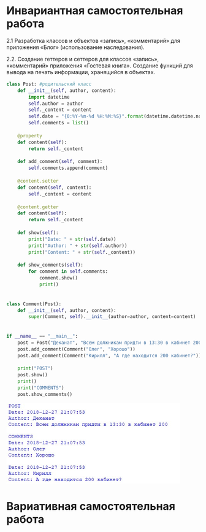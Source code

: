 # Инвариантная самостоятельная работа

2.1 Разработка классов и объектов «запись», «комментарий» для приложения «Блог» (использование наследования).

2.2. Создание геттеров и сеттеров для классов «запись», «комментарий» приложения «Гостевая книга». Создание функций для вывода на печать информации, хранящийся в объектах.

```python
class Post: #родительский класс 
    def __init__(self, author, content):
        import datetime
        self.author = author
        self._content = content
        self.date = "{0:%Y-%m-%d %H:%M:%S}".format(datetime.datetime.now())
        self.comments = list()

    @property
    def content(self):
        return self._content

    def add_comment(self, comment):
        self.comments.append(comment)

    @content.setter
    def content(self, content):
        self._content = content

    @content.getter
    def content(self):
        return self._content

    def show(self):
        print("Date: " + str(self.date))
        print("Author: " + str(self.author))
        print("Content: " + str(self._content))

    def show_comments(self):
        for comment in self.comments:
            comment.show()
            print()


class Comment(Post):
    def __init__(self, author, content):
        super(Comment, self).__init__(author=author, content=content)


if __name__ == "__main__":
    post = Post("Деканат", "Всем должникам придти в 13:30 в кабинет 200")
    post.add_comment(Comment("Олег", "Хорошо"))
    post.add_comment(Comment("Кирилл", "А где находится 200 кабинет?"))

    print("POST")
    post.show()
    print()
    print("COMMENTS")
    post.show_comments()
```

![](https://github.com/python-advance/sem5-oop-arinasaf11/blob/master/ISR/post_comments.jpg?raw=true)

# Вариативная самостоятельная работа
